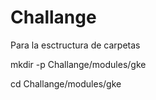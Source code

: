 # Challange

Para la esctructura de carpetas

mkdir -p Challange/modules/gke

cd Challange/modules/gke
